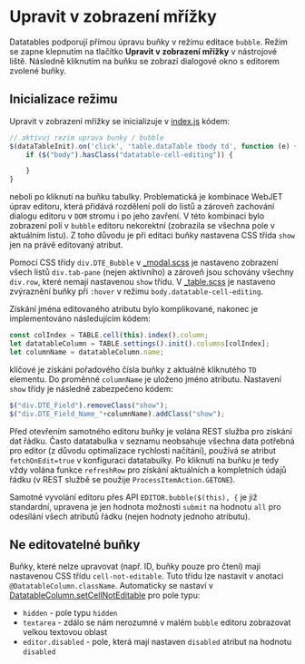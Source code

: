# Upravit v zobrazení mřížky

Datatables podporují přímou úpravu buňky v režimu editace `bubble`. Režim se zapne klepnutím na tlačítko **Upravit v zobrazení mřížky** v nástrojové liště. Následně kliknutím na buňku se zobrazí dialogové okno s editorem zvolené buňky.

## Inicializace režimu

Upravit v zobrazení mřížky se inicializuje v [index.js](../../../src/main/webapp/admin/v9/npm_packages/webjetdatatables/index.js) kódem:

```javascript
// aktivuj rezim uprava bunky / bubble
$(dataTableInit).on('click', 'table.dataTable tbody td', function (e) {
    if ($("body").hasClass("datatable-cell-editing")) {

    }
}
```

neboli po kliknutí na buňku tabulky. Problematická je kombinace WebJET úprav editoru, která přidává rozdělení polí do listů a zároveň zachování dialogu editoru v `DOM` stromu i po jeho zavření. V této kombinaci bylo zobrazení polí v `bubble` editoru nekorektní (zobrazila se všechna pole v aktuálním listu). Z toho důvodu je při editaci buňky nastavena CSS třída `show` jen na právě editovaný atribut.

Pomocí CSS třídy `div.DTE_Bubble` v [\_modal.scss](../../../src/main/webapp/admin/v9/src/scss/3-base/_modal.scss) je nastaveno zobrazení všech listů `div.tab-pane` (nejen aktivního) a zároveň jsou schovány všechny `div.row`, které nemají nastavenou `show` třídu. V [\_table.scss](../../../src/main/webapp/admin/v9/src/scss/3-base/_table.scss) je nastaveno zvýraznění buňky při `:hover` v režimu `body.datatable-cell-editing`.

Získání jména editovaného atributu bylo komplikované, nakonec je implementováno následujícím kódem:

```javascript
const colIndex = TABLE.cell(this).index().column;
let datatableColumn = TABLE.settings().init().columns[colIndex];
let columnName = datatableColumn.name;
```

klíčové je získání pořadového čísla buňky z aktuálně kliknutého `TD` elementu. Do proměnné `columnName` je uloženo jméno atributu. Nastavení `show` třídy je následně zabezpečeno kódem:

```javascript
$("div.DTE_Field").removeClass("show");
$("div.DTE_Field_Name_"+columnName).addClass("show");
```

Před otevřením samotného editoru buňky je volána REST služba pro získání dat řádku. Často datatabulka v seznamu neobsahuje všechna data potřebná pro editor (z důvodu optimalizace rychlosti načítání), používá se atribut `fetchOnEdit=true` v konfiguraci datatabulky. Po kliknutí na buňku je tedy vždy volána funkce `refreshRow` pro získání aktuálních a kompletních údajů řádku (v REST službě se použije `ProcessItemAction.GETONE`).

Samotné vyvolání editoru přes API `EDITOR.bubble($(this), {` je již standardní, upravena je jen hodnota možnosti `submit` na hodnotu `all` pro odesílání všech atributů řádku (nejen hodnoty jednoho atributu).

## Ne editovatelné buňky

Buňky, které nelze upravovat (např. ID, buňky pouze pro čtení) mají nastavenou CSS třídu `cell-not-editable`. Tuto třídu lze nastavit v anotaci `@DatatableColumn.className`. Automaticky se nastaví v [DatatableColumn.setCellNotEditable](../../../src/main/java/sk/iway/iwcm/system/datatable/json/DataTableColumn.java) pro pole typu:
- `hidden` - pole typu `hidden`
- `textarea` - zdálo se nám nerozumné v malém `bubble` editoru zobrazovat velkou textovou oblast
- `editor.disabled` - pole, která mají nastaven `disabled` atribut na hodnotu `disabled`
